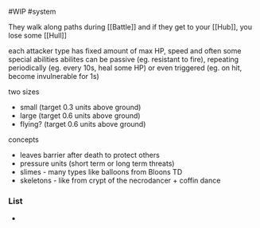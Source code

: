 #WIP 
#system 

They walk along paths during [[Battle]] and if they get to your [[Hub]], you lose some [[Hull]]

each attacker type has fixed amount of max HP, speed and often some special abilities
abilites can be passive (eg. resistant to fire), repeating periodically (eg. every 10s, heal some HP) or even triggered (eg. on hit, become invulnerable for 1s)

two sizes
- small (target 0.3 units above ground)
- large (target 0.6 units above ground)
- flying? (target 0.6 units above ground)

concepts
- leaves barrier after death to protect others
- pressure units (short term or long term threats) 
- slimes - many types like balloons from Bloons TD
- skeletons - like from crypt of the necrodancer + coffin dance

### List
- 
